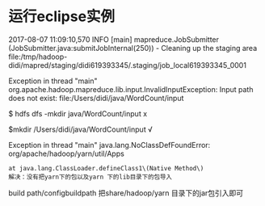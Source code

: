 # 运行eclipse实例

2017-08-07 11:09:10,570 INFO  \[main\] mapreduce.JobSubmitter \(JobSubmitter.java:submitJobInternal\(250\)\) - Cleaning up the staging area file:/tmp/hadoop-didi/mapred/staging/didi619393345/.staging/job\_local619393345\_0001

Exception in thread "main" org.apache.hadoop.mapreduce.lib.input.InvalidInputException: Input path does not exist: file:/Users/didi/java/WordCount/input

$     hdfs dfs -mkdir java/WordCount/input  x

$mkdir /Users/didi/java/WordCount/input √

Exception in thread "main" java.lang.NoClassDefFoundError: org/apache/hadoop/yarn/util/Apps

```
at java.lang.ClassLoader.defineClass1\(Native Method\)
解决：没有把yarn下的包以及yarn 下的lib目录下的包导入
```

build path/configbuildpath  把share/hadoop/yarn 目录下的jar包引入即可



